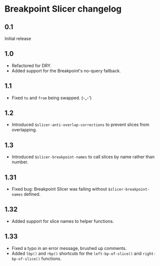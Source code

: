 Breakpoint Slicer changelog
===========================

0.1
---

Initial release


1.0
---

- Refactored for DRY.
- Added support for the Breakpoint's no-query fallback.


1.1
---

- Fixed `to` and `from` being swapped. (-_-')


1.2
---

- Introduced `$slicer-anti-overlap-corrections` to prevent slices from overlapping.


1.3
---

- Introduced `$slicer-breakpoint-names` to call slices by name rather than number.


1.31
----

- Fixed bug: Breakpoint Slicer was failing without `$slicer-breakpoint-names` defined.


1.32
----

- Added support for slice names to helper functions.


1.33
----

- Fixed a typo in an error message, brushed up comments.
- Added `lbp()` and `rbp()` shortcuts for the `left-bp-of-slice()` and `right-bp-of-slice()` functions.